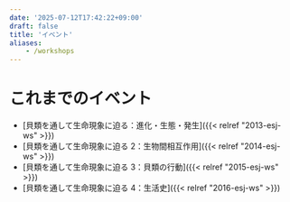 ```yaml
---
date: '2025-07-12T17:42:22+09:00'
draft: false
title: 'イベント'
aliases:
    - /workshops
---
```


# これまでのイベント

* [貝類を通して生命現象に迫る：進化・生態・発生]({{< relref "2013-esj-ws" >}})
* [貝類を通して生命現象に迫る 2：生物間相互作用]({{< relref "2014-esj-ws" >}})
* [貝類を通して生命現象に迫る 3：貝類の行動]({{< relref "2015-esj-ws" >}})
* [貝類を通して生命現象に迫る 4：生活史]({{< relref "2016-esj-ws" >}})
